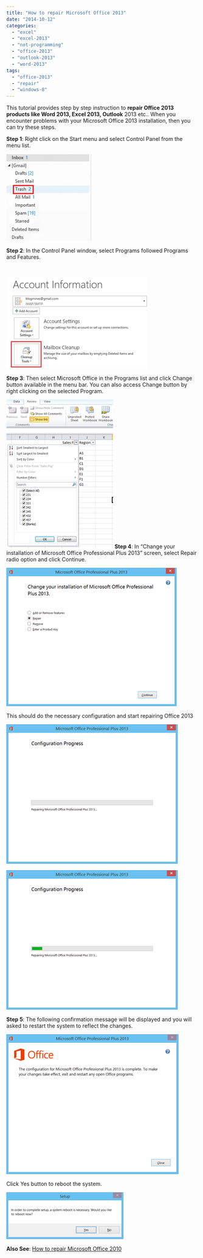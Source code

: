 ```yaml
---
title: "How to repair Microsoft Office 2013"
date: "2014-10-12"
categories: 
  - "excel"
  - "excel-2013"
  - "not-programming"
  - "office-2013"
  - "outlook-2013"
  - "word-2013"
tags: 
  - "office-2013"
  - "repair"
  - "windows-8"
---
```


This tutorial provides step by step instruction to **repair Office 2013 products like Word 2013, Excel 2013, Outlook** 2013 etc.. When you encounter problems with your Microsoft Office 2013 installation, then you can try these steps.

**Step 1**: Right click on the Start menu and select Control Panel from the menu list.

[![Access Control Panel on Windows 8](images/1_image_thumb17.png "Access Control Panel on Windows 8")](http://blogmines.com/blog/wp-content/uploads/2014/04/image17.png)

**Step 2**: In the Control Panel window, select Programs followed Programs and Features.

 

[![Windows 8 Program Features](images/1_image_thumb18.png "Windows 8 Program Features")](http://blogmines.com/blog/wp-content/uploads/2014/04/image18.png)

**Step 3**: Then select Microsoft Office in the Programs list and click Change button available in the menu bar. You can also access Change button by right clicking on the selected Program.

[![Change Programs Installation](images/1_image_thumb19.png "Change Programs Installation")](http://blogmines.com/blog/wp-content/uploads/2014/04/image19.png) **Step 4**: In “Change your installation of Microsoft Office Professional Plus 2013” screen, select Repair radio option and click Continue.

[![Repair Microsoft Office 2013](images/image3_thumb.png "Repair Microsoft Office 2013")](http://blogmines.com/blog/wp-content/uploads/2014/04/image31.png)

This should do the necessary configuration and start repairing Office 2013

[![image](images/image71_thumb.png "image")](http://blogmines.com/blog/wp-content/uploads/2014/04/image71.png)

[![Repairing Microsoft Office Professional Plus 2013](images/image12_thumb.png "Repairing Microsoft Office Professional Plus 2013")](http://blogmines.com/blog/wp-content/uploads/2014/04/image121.png)

**Step 5**: The following confirmation message will be displayed and you will asked to restart the system to reflect the changes.

[![image](images/image1_thumb.png "image")](http://blogmines.com/blog/wp-content/uploads/2014/04/image110.png)

Click Yes button to reboot the system.

[![Reboot Windows 8](images/image7_thumb.png "Repairing Microsoft Office Professional Plus 2013")](http://blogmines.com/blog/wp-content/uploads/2014/04/image72.png)

**Also See**: [How to repair Microsoft Office 2010](http://blogmines.com/blog/2011/01/31/how-to-repair-microsoft-office-2010/)
